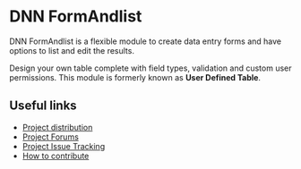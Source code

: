 # DNN FormAndlist
DNN FormAndlist is a flexible module to create data entry forms and have options to list and edit the results.

Design your own table complete with field types, validation and custom user permissions. This module is formerly known as __User Defined Table__.

Useful links
------------
* [Project distribution](https://github.com/DNNCommunity/DNN.FormAndList)
* [Project Forums](http://www.dnnsoftware.com/forums/forumid/56/scope/threads)
* [Project Issue Tracking](https://github.com/DNNCommunity/DNN.FormAndList/issues)
* [How to contribute](https://github.com/DNNCommunity/DNN.FormAndList/blob/development/CONTRIBUTING.md)
